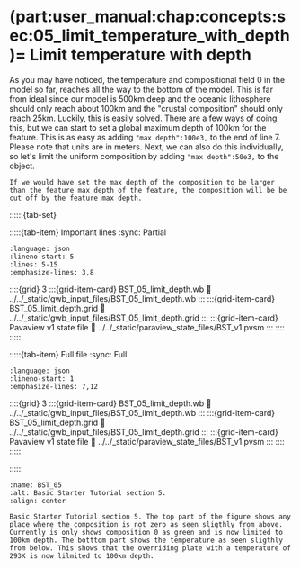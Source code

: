 (part:user_manual:chap:concepts:sec:05_limit_temperature_with_depth)=
Limit temperature with depth
============================


As you may have noticed, the temperature and compositional field 0 in the model so far, reaches all the way to the bottom of the model. This is far from ideal since our model is 500km deep and the oceanic lithosphere should only reach about 100km and the "crustal composition" should only reach 25km. Luckily, this is easily solved. There are a few ways of doing this, but we can start to set a global maximum depth of 100km for the feature. This is as easy as adding `"max depth":100e3,` to the end of line 7. Please note that units are in meters. Next, we can also do this individually, so let's limit the uniform composition by adding `"max depth":50e3,` to the object. 

```{note}
If we would have set the max depth of the composition to be larger than the feature max depth of the feature, the composition will be be cut off by the feature max depth.
```

::::::{tab-set}

:::::{tab-item} Important lines
:sync: Partial

```{literalinclude} ../../_static/gwb_input_files/BST_05_limit_depth.wb
:language: json
:lineno-start: 5
:lines: 5-15
:emphasize-lines: 3,8
```
::::{grid} 3
:::{grid-item-card} BST_05_limit_depth.wb
:link: ../../_static/gwb_input_files/BST_05_limit_depth.wb
:::
:::{grid-item-card} BST_05_limit_depth.grid
:link: ../../_static/gwb_input_files/BST_05_limit_depth.grid
:::
:::{grid-item-card} Pavaview v1 state file 
:link: ../../_static/paraview_state_files/BST_v1.pvsm
:::
::::
:::::

:::::{tab-item} Full file
:sync: Full


```{literalinclude} ../../_static/gwb_input_files/BST_05_limit_depth.wb
:language: json
:lineno-start: 1
:emphasize-lines: 7,12
```

::::{grid} 3
:::{grid-item-card} BST_05_limit_depth.wb
:link: ../../_static/gwb_input_files/BST_05_limit_depth.wb
:::
:::{grid-item-card} BST_05_limit_depth.grid
:link: ../../_static/gwb_input_files/BST_05_limit_depth.grid
:::
:::{grid-item-card} Pavaview v1 state file 
:link: ../../_static/paraview_state_files/BST_v1.pvsm
:::
::::
:::::

::::::


```{figure} ../../../../doc/sphinx/_static/images/user_manual/basic_starter_tutorial/BST_05.png
:name: BST_05
:alt: Basic Starter Tutorial section 5. 
:align: center

Basic Starter Tutorial section 5. The top part of the figure shows any place where the composition is not zero as seen sligthly from above. Currently is only shows composition 0 as green and is now limited to 100km depth. The botttom part shows the temperature as seen sligthly from below. This shows that the overriding plate with a temperature of 293K is now lilmited to 100km depth.
```